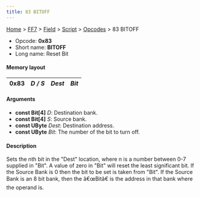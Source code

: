 ```yaml
---
title: 83 BITOFF
---
```


[Home](../../../../Main%20Page.md) > [FF7](../../../../FF7.md) > [Field](../../../Field.md) > [Script](../../Script.md) > [Opcodes](../Opcodes.md) > 83 BITOFF

-   Opcode: **0x83**
-   Short name: **BITOFF**
-   Long name: Reset Bit

#### Memory layout

| 0x83 | *D / S* | *Dest* | *Bit* |
|------|---------|--------|-------|

#### Arguments

-   **const Bit\[4\]** *D*: Destination bank.
-   **const Bit\[4\]** *S*: Source bank.
-   **const UByte** *Dest*: Destination address.
-   **const UByte** *Bit*: The number of the bit to turn off.

#### Description

Sets the nth bit in the "Dest" location, where n is a number between 0-7
supplied in "Bit". A value of zero in "Bit" will reset the least
significant bit. If the Source Bank is 0 then the bit to be set is taken
from "Bit". If the Source Bank is an 8 bit bank, then the â€œBitâ€ is
the address in that bank where the operand is.
